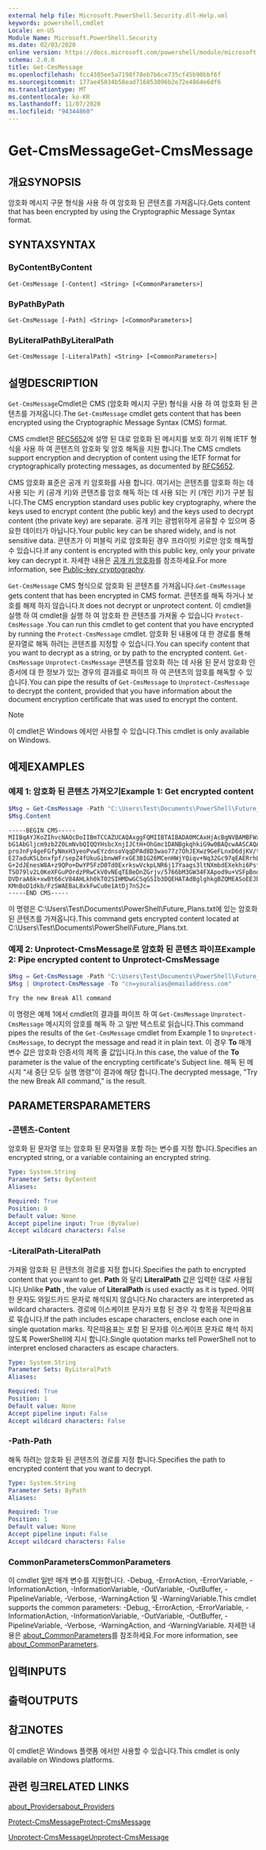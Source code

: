 ```yaml
---
external help file: Microsoft.PowerShell.Security.dll-Help.xml
keywords: powershell,cmdlet
Locale: en-US
Module Name: Microsoft.PowerShell.Security
ms.date: 02/03/2020
online version: https://docs.microsoft.com/powershell/module/microsoft.powershell.security/get-cmsmessage?view=powershell-6&WT.mc_id=ps-gethelp
schema: 2.0.0
title: Get-CmsMessage
ms.openlocfilehash: fcc4305ee5a7198f78eb7b6ce735cf45b90bbf6f
ms.sourcegitcommit: 177ae45034b58ead716853096b2e72e4864e6df6
ms.translationtype: MT
ms.contentlocale: ko-KR
ms.lasthandoff: 11/07/2020
ms.locfileid: "94344860"
---
```

# <span data-ttu-id="b2687-103">Get-CmsMessage</span><span class="sxs-lookup"><span data-stu-id="b2687-103">Get-CmsMessage</span></span>

## <span data-ttu-id="b2687-104">개요</span><span class="sxs-lookup"><span data-stu-id="b2687-104">SYNOPSIS</span></span>
<span data-ttu-id="b2687-105">암호화 메시지 구문 형식을 사용 하 여 암호화 된 콘텐츠를 가져옵니다.</span><span class="sxs-lookup"><span data-stu-id="b2687-105">Gets content that has been encrypted by using the Cryptographic Message Syntax format.</span></span>

## <span data-ttu-id="b2687-106">SYNTAX</span><span class="sxs-lookup"><span data-stu-id="b2687-106">SYNTAX</span></span>

### <span data-ttu-id="b2687-107">ByContent</span><span class="sxs-lookup"><span data-stu-id="b2687-107">ByContent</span></span>

```
Get-CmsMessage [-Content] <String> [<CommonParameters>]
```

### <span data-ttu-id="b2687-108">ByPath</span><span class="sxs-lookup"><span data-stu-id="b2687-108">ByPath</span></span>

```
Get-CmsMessage [-Path] <String> [<CommonParameters>]
```

### <span data-ttu-id="b2687-109">ByLiteralPath</span><span class="sxs-lookup"><span data-stu-id="b2687-109">ByLiteralPath</span></span>

```
Get-CmsMessage [-LiteralPath] <String> [<CommonParameters>]
```

## <span data-ttu-id="b2687-110">설명</span><span class="sxs-lookup"><span data-stu-id="b2687-110">DESCRIPTION</span></span>

<span data-ttu-id="b2687-111">`Get-CmsMessage`Cmdlet은 CMS (암호화 메시지 구문) 형식을 사용 하 여 암호화 된 콘텐츠를 가져옵니다.</span><span class="sxs-lookup"><span data-stu-id="b2687-111">The `Get-CmsMessage` cmdlet gets content that has been encrypted using the Cryptographic Message Syntax (CMS) format.</span></span>

<span data-ttu-id="b2687-112">CMS cmdlet은 [RFC5652](https://tools.ietf.org/html/rfc5652)에 설명 된 대로 암호화 된 메시지를 보호 하기 위해 IETF 형식을 사용 하 여 콘텐츠의 암호화 및 암호 해독을 지원 합니다.</span><span class="sxs-lookup"><span data-stu-id="b2687-112">The CMS cmdlets support encryption and decryption of content using the IETF format for cryptographically protecting messages, as documented by [RFC5652](https://tools.ietf.org/html/rfc5652).</span></span>

<span data-ttu-id="b2687-113">CMS 암호화 표준은 공개 키 암호화를 사용 합니다. 여기서는 콘텐츠를 암호화 하는 데 사용 되는 키 (공개 키)와 콘텐츠를 암호 해독 하는 데 사용 되는 키 (개인 키)가 구분 됩니다.</span><span class="sxs-lookup"><span data-stu-id="b2687-113">The CMS encryption standard uses public key cryptography, where the keys used to encrypt content (the public key) and the keys used to decrypt content (the private key) are separate.</span></span> <span data-ttu-id="b2687-114">공개 키는 광범위하게 공유할 수 있으며 중요한 데이터가 아닙니다.</span><span class="sxs-lookup"><span data-stu-id="b2687-114">Your public key can be shared widely, and is not sensitive data.</span></span> <span data-ttu-id="b2687-115">콘텐츠가 이 퍼블릭 키로 암호화된 경우 프라이빗 키로만 암호 해독할 수 있습니다.</span><span class="sxs-lookup"><span data-stu-id="b2687-115">If any content is encrypted with this public key, only your private key can decrypt it.</span></span> <span data-ttu-id="b2687-116">자세한 내용은 [공개 키 암호화](https://en.wikipedia.org/wiki/Public-key_cryptography)를 참조하세요.</span><span class="sxs-lookup"><span data-stu-id="b2687-116">For more information, see [Public-key cryptography](https://en.wikipedia.org/wiki/Public-key_cryptography).</span></span>

<span data-ttu-id="b2687-117">`Get-CmsMessage` CMS 형식으로 암호화 된 콘텐츠를 가져옵니다.</span><span class="sxs-lookup"><span data-stu-id="b2687-117">`Get-CmsMessage` gets content that has been encrypted in CMS format.</span></span> <span data-ttu-id="b2687-118">콘텐츠를 해독 하거나 보호를 해제 하지 않습니다.</span><span class="sxs-lookup"><span data-stu-id="b2687-118">It does not decrypt or unprotect content.</span></span> <span data-ttu-id="b2687-119">이 cmdlet을 실행 하 여 cmdlet을 실행 하 여 암호화 한 콘텐츠를 가져올 수 있습니다 `Protect-CmsMessage` .</span><span class="sxs-lookup"><span data-stu-id="b2687-119">You can run this cmdlet to get content that you have encrypted by running the `Protect-CmsMessage` cmdlet.</span></span> <span data-ttu-id="b2687-120">암호화 된 내용에 대 한 경로를 통해 문자열로 해독 하려는 콘텐츠를 지정할 수 있습니다.</span><span class="sxs-lookup"><span data-stu-id="b2687-120">You can specify content that you want to decrypt as a string, or by path to the encrypted content.</span></span> <span data-ttu-id="b2687-121">`Get-CmsMessage` `Unprotect-CmsMessage` 콘텐츠를 암호화 하는 데 사용 된 문서 암호화 인증서에 대 한 정보가 있는 경우의 결과를로 파이프 하 여 콘텐츠의 암호를 해독할 수 있습니다.</span><span class="sxs-lookup"><span data-stu-id="b2687-121">You can pipe the results of `Get-CmsMessage` to `Unprotect-CmsMessage` to decrypt the content, provided that you have information about the document encryption certificate that was used to encrypt the content.</span></span>

> [!NOTE]
> <span data-ttu-id="b2687-122">이 cmdlet은 Windows 에서만 사용할 수 있습니다.</span><span class="sxs-lookup"><span data-stu-id="b2687-122">This cmdlet is only available on Windows.</span></span>

## <span data-ttu-id="b2687-123">예제</span><span class="sxs-lookup"><span data-stu-id="b2687-123">EXAMPLES</span></span>

### <span data-ttu-id="b2687-124">예제 1: 암호화 된 콘텐츠 가져오기</span><span class="sxs-lookup"><span data-stu-id="b2687-124">Example 1: Get encrypted content</span></span>

```powershell
$Msg = Get-CmsMessage -Path "C:\Users\Test\Documents\PowerShell\Future_Plans.txt"
$Msg.Content
```

```Output
-----BEGIN CMS-----
MIIBqAYJKoZIhvcNAQcDoIIBmTCCAZUCAQAxggFQMIIBTAIBADA0MCAxHjAcBgNVBAMBFWxlZWhv
bG1AbGljcm9zb2Z0LmNvbQIQQYHsbcXnjIJCtH+OhGmc1DANBgkqhkiG9w0BAQcwAASCAQAnkFHM
proJnFy4geFGfyNmxH3yeoPvwEYzdnsoVqqDPAd8D3wao77z7OhJEXwz9GeFLnxD6djKV/tF4PxR
E27aduKSLbnxfpf/sepZ4fUkuGibnwWFrxGE3B1G26MCenHWjYQiqv+Nq32Gc97qEAERrhLv6S4R
G+2dJEnesW8A+z9QPo+DwYP5FzD0Td0ExrkswVckpLNR6j17Yaags3ltNXmbdEXekhi6Psf2MLMP
TSO79lv2L0KeXFGuPOrdzPRwCkV0vNEqTEBeDnZGrjv/5766bM3GW34FXApod9u+VSFpBnqVOCBA
DVDraA6k+xwBt66cV84AHLkh0kT02SIHMDwGCSqGSIb3DQEHATAdBglghkgBZQMEASoEEJbJaiRl
KMnBoD1dkb/FzSWAEBaL8xkFwCu0e1AtDj7nSJc=
-----END CMS-----
```

<span data-ttu-id="b2687-125">이 명령은 C:\Users\Test\Documents\PowerShell\Future_Plans.txt에 있는 암호화 된 콘텐츠를 가져옵니다.</span><span class="sxs-lookup"><span data-stu-id="b2687-125">This command gets encrypted content located at C:\Users\Test\Documents\PowerShell\Future_Plans.txt.</span></span>

### <span data-ttu-id="b2687-126">예제 2: Unprotect-CmsMessage로 암호화 된 콘텐츠 파이프</span><span class="sxs-lookup"><span data-stu-id="b2687-126">Example 2: Pipe encrypted content to Unprotect-CmsMessage</span></span>

```powershell
$Msg = Get-CmsMessage -Path "C:\Users\Test\Documents\PowerShell\Future_Plans.txt"
$Msg | Unprotect-CmsMessage -To "cn=youralias@emailaddress.com"
```

```Output
Try the new Break All command
```

<span data-ttu-id="b2687-127">이 명령은 예제 1에서 cmdlet의 결과를 파이프 하 여 `Get-CmsMessage` `Unprotect-CmsMessage` 메시지의 암호를 해독 하 고 일반 텍스트로 읽습니다.</span><span class="sxs-lookup"><span data-stu-id="b2687-127">This command pipes the results of the `Get-CmsMessage` cmdlet from Example 1 to `Unprotect-CmsMessage`, to decrypt the message and read it in plain text.</span></span> <span data-ttu-id="b2687-128">이 경우 **To** 매개 변수 값은 암호화 인증서의 제목 줄 값입니다.</span><span class="sxs-lookup"><span data-stu-id="b2687-128">In this case, the value of the **To** parameter is the value of the encrypting certificate's Subject line.</span></span> <span data-ttu-id="b2687-129">해독 된 메시지 "새 중단 모두 실행 명령"이 결과에 해당 합니다.</span><span class="sxs-lookup"><span data-stu-id="b2687-129">The decrypted message, "Try the new Break All command," is the result.</span></span>

## <span data-ttu-id="b2687-130">PARAMETERS</span><span class="sxs-lookup"><span data-stu-id="b2687-130">PARAMETERS</span></span>

### <span data-ttu-id="b2687-131">-콘텐츠</span><span class="sxs-lookup"><span data-stu-id="b2687-131">-Content</span></span>

<span data-ttu-id="b2687-132">암호화 된 문자열 또는 암호화 된 문자열을 포함 하는 변수를 지정 합니다.</span><span class="sxs-lookup"><span data-stu-id="b2687-132">Specifies an encrypted string, or a variable containing an encrypted string.</span></span>

```yaml
Type: System.String
Parameter Sets: ByContent
Aliases:

Required: True
Position: 0
Default value: None
Accept pipeline input: True (ByValue)
Accept wildcard characters: False
```

### <span data-ttu-id="b2687-133">-LiteralPath</span><span class="sxs-lookup"><span data-stu-id="b2687-133">-LiteralPath</span></span>

<span data-ttu-id="b2687-134">가져올 암호화 된 콘텐츠의 경로를 지정 합니다.</span><span class="sxs-lookup"><span data-stu-id="b2687-134">Specifies the path to encrypted content that you want to get.</span></span> <span data-ttu-id="b2687-135">**Path** 와 달리 **LiteralPath** 값은 입력한 대로 사용됩니다.</span><span class="sxs-lookup"><span data-stu-id="b2687-135">Unlike **Path** , the value of **LiteralPath** is used exactly as it is typed.</span></span> <span data-ttu-id="b2687-136">어떠한 문자도 와일드카드 문자로 해석되지 않습니다.</span><span class="sxs-lookup"><span data-stu-id="b2687-136">No characters are interpreted as wildcard characters.</span></span> <span data-ttu-id="b2687-137">경로에 이스케이프 문자가 포함 된 경우 각 항목을 작은따옴표로 묶습니다.</span><span class="sxs-lookup"><span data-stu-id="b2687-137">If the path includes escape characters, enclose each one in single quotation marks.</span></span>
<span data-ttu-id="b2687-138">작은따옴표는 포함 된 문자를 이스케이프 문자로 해석 하지 않도록 PowerShell에 지시 합니다.</span><span class="sxs-lookup"><span data-stu-id="b2687-138">Single quotation marks tell PowerShell not to interpret enclosed characters as escape characters.</span></span>

```yaml
Type: System.String
Parameter Sets: ByLiteralPath
Aliases:

Required: True
Position: 1
Default value: None
Accept pipeline input: False
Accept wildcard characters: False
```

### <span data-ttu-id="b2687-139">-Path</span><span class="sxs-lookup"><span data-stu-id="b2687-139">-Path</span></span>

<span data-ttu-id="b2687-140">해독 하려는 암호화 된 콘텐츠의 경로를 지정 합니다.</span><span class="sxs-lookup"><span data-stu-id="b2687-140">Specifies the path to encrypted content that you want to decrypt.</span></span>

```yaml
Type: System.String
Parameter Sets: ByPath
Aliases:

Required: True
Position: 1
Default value: None
Accept pipeline input: False
Accept wildcard characters: False
```

### <span data-ttu-id="b2687-141">CommonParameters</span><span class="sxs-lookup"><span data-stu-id="b2687-141">CommonParameters</span></span>

<span data-ttu-id="b2687-142">이 cmdlet 일반 매개 변수를 지원합니다. -Debug, -ErrorAction, -ErrorVariable, -InformationAction, -InformationVariable, -OutVariable, -OutBuffer, -PipelineVariable, -Verbose, -WarningAction 및 -WarningVariable.</span><span class="sxs-lookup"><span data-stu-id="b2687-142">This cmdlet supports the common parameters: -Debug, -ErrorAction, -ErrorVariable, -InformationAction, -InformationVariable, -OutVariable, -OutBuffer, -PipelineVariable, -Verbose, -WarningAction, and -WarningVariable.</span></span> <span data-ttu-id="b2687-143">자세한 내용은 [about_CommonParameters](https://go.microsoft.com/fwlink/?LinkID=113216)를 참조하세요.</span><span class="sxs-lookup"><span data-stu-id="b2687-143">For more information, see [about_CommonParameters](https://go.microsoft.com/fwlink/?LinkID=113216).</span></span>

## <span data-ttu-id="b2687-144">입력</span><span class="sxs-lookup"><span data-stu-id="b2687-144">INPUTS</span></span>

## <span data-ttu-id="b2687-145">출력</span><span class="sxs-lookup"><span data-stu-id="b2687-145">OUTPUTS</span></span>

## <span data-ttu-id="b2687-146">참고</span><span class="sxs-lookup"><span data-stu-id="b2687-146">NOTES</span></span>

<span data-ttu-id="b2687-147">이 cmdlet은 Windows 플랫폼 에서만 사용할 수 있습니다.</span><span class="sxs-lookup"><span data-stu-id="b2687-147">This cmdlet is only available on Windows platforms.</span></span>

## <span data-ttu-id="b2687-148">관련 링크</span><span class="sxs-lookup"><span data-stu-id="b2687-148">RELATED LINKS</span></span>

[<span data-ttu-id="b2687-149">about_Providers</span><span class="sxs-lookup"><span data-stu-id="b2687-149">about_Providers</span></span>](../Microsoft.PowerShell.Core/About/about_Providers.md)

[<span data-ttu-id="b2687-150">Protect-CmsMessage</span><span class="sxs-lookup"><span data-stu-id="b2687-150">Protect-CmsMessage</span></span>](Protect-CmsMessage.md)

[<span data-ttu-id="b2687-151">Unprotect-CmsMessage</span><span class="sxs-lookup"><span data-stu-id="b2687-151">Unprotect-CmsMessage</span></span>](Unprotect-CmsMessage.md)
